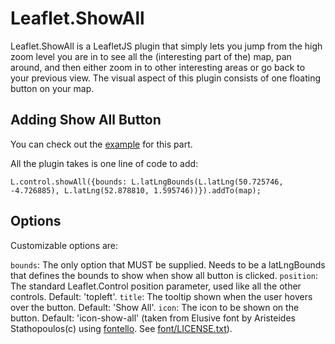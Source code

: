 # Leaflet.ShowAll

Leaflet.ShowAll is a LeafletJS plugin that simply lets you jump from the high zoom level you are in to see all the (interesting part of the) map, pan around, and then either zoom in to other interesting areas or go back to your previous view.
The visual aspect of this plugin consists of one floating button on your map.

## Adding Show All Button
You can check out the [example](http://florpor.github.io/Leaflet.ShowAll/examples/) for this part.

All the plugin takes is one line of code to add:
    
    L.control.showAll({bounds: L.latLngBounds(L.latLng(50.725746, -4.726885), L.latLng(52.878810, 1.595746))}).addTo(map);

## Options
Customizable options are:

 `bounds`: The only option that MUST be supplied. Needs to be a latLngBounds that defines the bounds to show when show all button is clicked.
 `position`: The standard Leaflet.Control position parameter, used like all the other controls. Default: 'topleft'.
 `title`: The tooltip shown when the user hovers over the button. Default: 'Show All'.
 `icon`: The icon to be shown on the button. Default: 'icon-show-all' (taken from Elusive font by Aristeides Stathopoulos(c) using [fontello](http://fontello.com). See [font/LICENSE.txt](font/LICENSE.txt)).
